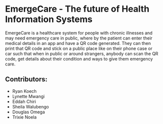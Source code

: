 # EmergeCare - The future of Health Information Systems

EmergeCare is a healthcare system for people with chronic illnesses and may need emergency care in public, where by the patient can enter their medical details
in an app and have a QR code generated. They can then print that QR code and stick on a public place like on their phone case or car such that when in public or
around strangers, anybody can scan the QR code, get details about their condition and ways to give them emergency care.

## Contributors:

- Ryan Koech
- Lynette Mwangi
- Eddah Chiri
- Sheila Walubengo
- Douglas Omega
- Trixie Noela
